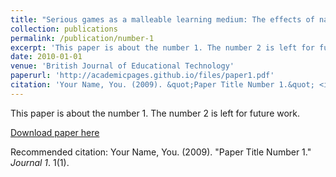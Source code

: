 ```yaml
---
title: "Serious games as a malleable learning medium: The effects of narrative, gameplay, and making on students’ performance and attitudes"
collection: publications
permalink: /publication/number-1
excerpt: 'This paper is about the number 1. The number 2 is left for future work.'
date: 2010-01-01
venue: 'British Journal of Educational Technology'
paperurl: 'http://academicpages.github.io/files/paper1.pdf'
citation: 'Your Name, You. (2009). &quot;Paper Title Number 1.&quot; <i>Journal 1</i>. 1(1).'
---
```

This paper is about the number 1. The number 2 is left for future work.

[Download paper here](http://academicpages.github.io/files/paper1.pdf)

Recommended citation: Your Name, You. (2009). "Paper Title Number 1." <i>Journal 1</i>. 1(1).
